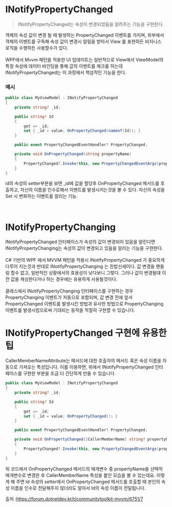 # INotifyPropertyChanged
> INotifyPropertyChanged는 속성이 변경되었음을 알려주는 기능을 구현한다.  
>
객체의 속성 값이 변경 될 때 발생하는 PropertyChanged 이벤트를 가지며, 외부에서 객체의 이벤트를 구독해 속성 값이 변경시 알림을 받아서 View 를 표현하든 비지니스 로직을 수행하든 사용할수가 있다.  
<br>
WPF에서 Mvvm 패턴을 적용한 UI 업데이트는 일반적으로 View에서 ViewModel의 특정 속성에 데이터 바인딩을 통해 값의 이벤트를 체크를 하는데 INotifyPropertyChanged는 이 과정에서 핵섬적인 기능을 한다.
<br>
### 예시
```c#
public class MyViewModel : INotifyPropertyChanged
{
    private string? _id;

    public string? Id
    {
        get => _id;
        set { _id = value; OnPropertyChanged(nameof(Id)); }
    }

    public event PropertyChangedEventHandler? PropertyChanged;

    private void OnPropertyChanged(string propertyName)
    {
        PropertyChanged?.Invoke(this, new PropertyChangedEventArgs(propertyName));
    }
}
```
id의 속성의 setter부분을 보면 _id에 값을 할당후 OnPropertyChanged 메서드를 호출하고, 자신의 이름을 인수로해서 이벤트를 발생시키는것을 볼 수 있다. 자신의 속성을 Set 시 변화하는 이벤트를 알리는 기능.

<br>

# INotifyPropertyChanging

INotifyPropertyChanged 인터페이스가 속성의 값이 변경되어 있음을 알린다면 INotifyPropertyChanging는 속성의 값이 변경되고 있음을 알리는 기능을 구현한다.  
<br>
C# 기반의 WPF 에서 MVVM 패턴을 적용시 INotifyPropertyChanged 가 중요하게 다루어 지는것과 반대로 INotifyPropertyChanging 는 찬밥신세이다. 값 변경을 핸들링 할수 없고, 일반적인 상황에서의 효용성이 낮다보니 그렇다. 그러나 값이 변경될댸 이전 값을 캐싱한다거나 하는 경우에는 유용하게 사용될것이다.  
<br>
클래스에서 INotifyPropertyChanging 인터페이스를 구현하는 경우 PropertyChanging 이벤트가 자동으로 포함되며, 값 변경 전에 앞서 PropertyChanged 이벤트를 발생시킨 방법과 유사한 방법으로 PropertyChanging 이벤트를 발생시킴으로써 기대되는 동작을 적절히 구현할 수 있습니다.  

# INotifyPropertyChanged 구현에 유용한 팁

CallerMemberNameAttribute는 메서드에 대한 호출자의 메서드 혹은 속성 이름을 자동으로 가져오는 특성입니다. 이를 이용하면, 위에서 INotifyPropertyChanged 인터페이스를 구현한 부분을 조금 더 간단하게 만들 수 있습니다.

```c#
public class MyViewModel : INotifyPropertyChanged
{
    private string? _id;

    public string? Id
    {
        get => _id;
        set { _id = value; OnPropertyChanged(); }
    }

    public event PropertyChangedEventHandler? PropertyChanged;

    private void OnPropertyChanged([CallerMemberName] string? propertyName = null)
    {
        PropertyChanged?.Invoke(this, new PropertyChangedEventArgs(propertyName));
    }
}
```
위 코드에서 OnPropertyChanged 메서드의 매개변수 중 propertyName을 선택적 매개변수로 변경한 후 CallerMemberName 특성을 붙인 모습을 볼 수 있는데요. 이렇게 해 주면 Id 속성의 setter에서 OnPropertyChanged 메서드를 호출할 때 본인의 속성 이름을 인수로 전달해주지 않더라도 알아서 Id의 속성 이름이 전달됩니다.

출처 :https://forum.dotnetdev.kr/t/communitytoolkit-mvvm/6751/7
